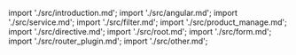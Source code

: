 import './src/introduction.md';
import './src/angular.md';
import './src/service.md';
import './src/filter.md';
import './src/product_manage.md';
import './src/directive.md';
import './src/root.md';
import './src/form.md';
import './src/router_plugin.md';
import './src/other.md';
